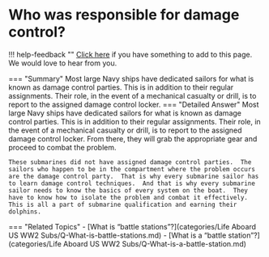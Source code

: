 # Who was responsible for damage control?

!!! help-feedback ""
    [Click here](https://replace.md) if you have something to add to this page. We would love to hear from you.

=== "Summary"
    Most large Navy ships have dedicated sailors for what is known as damage control parties. This is in addition to their regular assignments. Their role, in the event of a mechanical casualty or drill, is to report to the assigned damage control locker.
=== "Detailed Answer"
    Most large Navy ships have dedicated sailors for what is known as damage control parties.  This is in addition to their regular assignments.  Their role, in the event of a mechanical casualty or drill, is to report to the assigned damage control locker.  From there, they will grab the appropriate gear and proceed to combat the problem.

    These submarines did not have assigned damage control parties.  The sailors who happen to be in the compartment where the problem occurs are the damage control party.  That is why every submarine sailor has to learn damage control techniques.  And that is why every submarine sailor needs to know the basics of every system on the boat.  They have to know how to isolate the problem and combat it effectively.  This is all a part of submarine qualification and earning their dolphins.
=== "Related Topics"
    - [What is “battle stations”?](categories/Life Aboard US WW2 Subs/Q-What-is-battle-stations.md)
    - [What is a “battle station”?](categories/Life Aboard US WW2 Subs/Q-What-is-a-battle-station.md)
